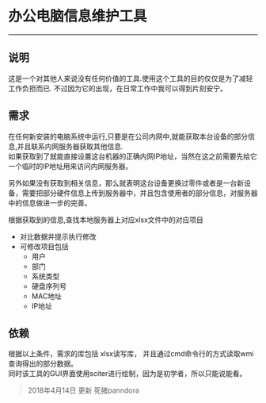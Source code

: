 # 办公电脑信息维护工具

----

## 说明
这是一个对其他人来说没有任何价值的工具.使用这个工具的目的仅仅是为了减轻工作负担而已. 不过因为它的出现，在日常工作中我可以得到片刻安宁。

## 需求
在任何新安装的电脑系统中运行,只要是在公司内网中,就能获取本台设备的部分信息,并且联系内网服务器获取其他信息.   
如果获取到了就能直接设置这台机器的正确内网IP地址，当然在这之前需要先给它一个临时的IP地址用来访问内网服务器。   

另外如果没有获取到相关信息，那么就表明这台设备更换过零件或者是一台新设备，需要把部分硬件信息上传到服务器中，并且包含使用者的部分信息，对服务器中的信息做进一步的完善。

根据获取到的信息,查找本地服务器上对应xlsx文件中的对应项目
- 对比数据并提示执行修改
- 可修改项目包括
  -  用户
  -  部门
  -  系统类型
  -  硬盘序列号
  -  MAC地址
  -  IP地址

## 依赖
根据以上条件，需求的库包括 xlsx读写库， 并且通过cmd命令行的方式读取wmi查询得出的部分数据。   
同时该工具的GUI界面使用sciter进行绘制，因为是初学者，所以只能说能看。

> 2018年4月14日 更新 死猪panndora
